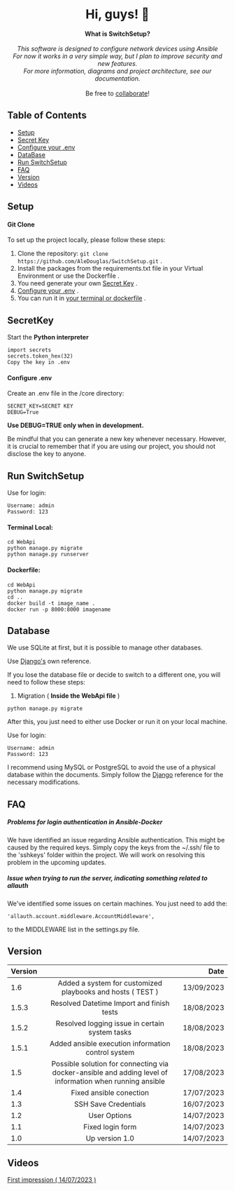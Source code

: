 <h1 align="center">Hi, guys! 👋</h1>

<p align="center">
    <b>What is SwitchSetup?</b><br><br>
    <i>
        This software is designed to configure network devices using <span color="blue">Ansible</span><br>
        For now it works in a very simple way, but I plan to improve security and new features.<br>
        For more information, diagrams and project architecture, see our documentation.<br>
    </i><br>
    Be free to <a href="https://github.com/AleDouglas/SwitchSetup/blob/master/CONTRIBUTING.md">collaborate</a>!
</p>

## Table of Contents

- [Setup](#setup)
- [Secret Key](#secretkey)
- [Configure your .env](#configure-env)
- [DataBase](#database)
- [Run SwitchSetup](#run-switchsetup)
- [FAQ](#faq)
- [Version](#version)
- [Videos](#videos)


## Setup


#### Git Clone

To set up the project locally, please follow these steps:

1. Clone the repository: `git clone https://github.com/AleDouglas/SwitchSetup.git` .
2. Install the packages from the requirements.txt file in your Virtual Environment or use the Dockerfile .
3. You need generate your own [Secret Key](#SecretKey) .
4. [Configure your .env](#configure-.env) .
5. You can run it in [your terminal or dockerfile](#run-switchsetup) .


## SecretKey

Start the **Python interpreter**
```
import secrets
secrets.token_hex(32)
Copy the key in .env
```


#### Configure .env


Create an .env file in the /core directory:
```
SECRET_KEY=SECRET KEY
DEBUG=True
```
**Use DEBUG=TRUE only when in development.**


Be mindful that you can generate a new key whenever necessary. 
However, it is crucial to remember that if you are using our project, you should not disclose the key to anyone.

## Run SwitchSetup

Use for login:
```
Username: admin
Password: 123
```

#### Terminal Local:

```
cd WebApi
python manage.py migrate
python manage.py runserver
```

#### Dockerfile:

```
cd WebApi
python manage.py migrate
cd ..
docker build -t image_name .
docker run -p 8000:8000 imagename
```


## Database

We use SQLite at first, but it is possible to manage other databases.

Use [Django's](https://docs.djangoproject.com/en/4.2/ref/settings/#std-setting-DATABASES) own reference.

If you lose the database file or decide to switch to a different one, you will need to follow these steps:

1. Migration ( **Inside the WebApi file** )


```
python manage.py migrate
```
After this, you just need to either use Docker or run it on your local machine.

Use for login:
```
Username: admin
Password: 123
```


I recommend using MySQL or PostgreSQL to avoid the use of a physical database within the documents. Simply follow the [Django]((https://docs.djangoproject.com/en/4.2/ref/settings/#std-setting-DATABASES) ) reference for the necessary modifications.


## FAQ


##### Problems for login authentication in Ansible-Docker
We have identified an issue regarding Ansible authentication. This might be caused by the required keys. Simply copy the keys from the ~/.ssh/ file to the 'sshkeys' folder within the project. We will work on resolving this problem in the upcoming updates.


##### Issue when trying to run the server, indicating something related to allauth
We've identified some issues on certain machines. You just need to add the:
```
'allauth.account.middleware.AccountMiddleware', 
 ```
to the MIDDLEWARE list in the settings.py file.

## Version


| Version   |            |  Date |
|----------|:-------------:|------:|
| 1.6 | Added a system for customized playbooks and hosts ( TEST ) | 13/09/2023
| 1.5.3 | Resolved Datetime Import and finish tests | 18/08/2023
| 1.5.2 | Resolved logging issue in certain system tasks | 18/08/2023
| 1.5.1 | Added ansible execution information control system | 18/08/2023 |
| 1.5 | Possible solution for connecting via docker-ansible and adding level of information when running ansible | 17/08/2023 |
| 1.4 |  Fixed ansible conection | 17/07/2023 |
| 1.3 |  SSH Save Credentials | 16/07/2023 |
| 1.2 |  User Options | 14/07/2023 |
| 1.1 |  Fixed login form | 14/07/2023 |
| 1.0 |    Up version 1.0   |   14/07/2023 |


## Videos


[First impression ( 14/07/2023 )](https://www.youtube.com/watch?v=5jByei5CKC8)
